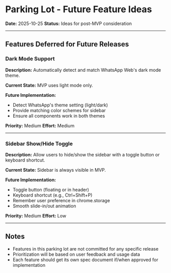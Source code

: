 # Parking Lot - Future Feature Ideas

**Date:** 2025-10-25
**Status:** Ideas for post-MVP consideration

---

## Features Deferred for Future Releases

### Dark Mode Support
**Description:** Automatically detect and match WhatsApp Web's dark mode theme.

**Current State:** MVP uses light mode only.

**Future Implementation:**
- Detect WhatsApp's theme setting (light/dark)
- Provide matching color schemes for sidebar
- Ensure all components work in both themes

**Priority:** Medium
**Effort:** Medium

---

### Sidebar Show/Hide Toggle
**Description:** Allow users to hide/show the sidebar with a toggle button or keyboard shortcut.

**Current State:** Sidebar is always visible in MVP.

**Future Implementation:**
- Toggle button (floating or in header)
- Keyboard shortcut (e.g., Ctrl+Shift+P)
- Remember user preference in chrome.storage
- Smooth slide-in/out animation

**Priority:** Medium
**Effort:** Low

---

## Notes

- Features in this parking lot are not committed for any specific release
- Prioritization will be based on user feedback and usage data
- Each feature should get its own spec document if/when approved for implementation
